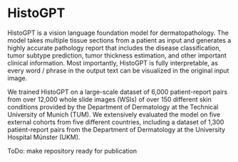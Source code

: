 # HistoGPT

HistoGPT is a vision language foundation model for dermatopathology. The model takes multiple tissue sections from a patient as input and generates a highly accurate pathology report that includes the disease classification, tumor subtype prediction, tumor thickness estimation, and other important clinical information. Most importantly, HistoGPT is fully interpretable, as every word / phrase in the output text can be visualized in the original input image.

We trained HistoGPT on a large-scale dataset of 6,000 patient-report pairs from over 12,000 whole slide images (WSIs) of over 150 different skin conditions provided by the Department of Dermatology at the Technical University of Munich (TUM). We extensively evaluated the model on five external cohorts from five different countries, including a dataset of 1,300 patient-report pairs from the Department of Dermatology at the University Hospital Münster (UKM).


ToDo: make repository ready for publication
